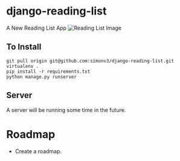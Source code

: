 # django-reading-list
A New Reading List App
![Reading List Image](https://www.dropbox.com/s/avwanlhjmr69uxl/Screenshot%202015-02-04%2011.01.08.png)

## To Install

```
git pull origin git@github.com:simonv3/django-reading-list.git
virtualenv .
pip install -r requirements.txt
python manage.py runserver
```

## Server 

A server will be running some time in the future.

# Roadmap

* Create a roadmap.

